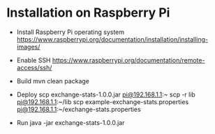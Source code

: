 
# Installation on Raspberry Pi

* Install Raspberry Pi operating system
    https://www.raspberrypi.org/documentation/installation/installing-images/

* Enable SSH
    https://www.raspberrypi.org/documentation/remote-access/ssh/

* Build
    mvn clean package

* Deploy
    scp exchange-stats-1.0.0.jar pi@192.168.1.1:~
    scp -r lib pi@192.168.1.1:~/lib
    scp example-exchange-stats.properties pi@192.168.1.1:~/exchange-stats.properties

* Run
    java -jar exchange-stats-1.0.0.jar
